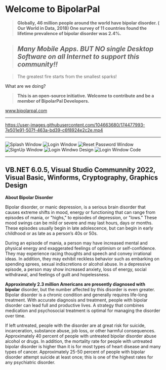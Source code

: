 # Welcome to BipolarPal

> **Globally, 46 million people around the world have bipolar disorder. ( Our World in Data, 2018) One survey of 11 countries found the lifetime prevalence of bipolar disorder was 2.4%.**

> ## ***Many Mobile Apps. BUT NO single Desktop Software on all Internet to support this community!!***

> The greatest fire starts from the smallest sparks!

What are we doing?

> **This is an open-source initiative. Welcome to contribute and be a member of BipolarPal Developers.**


www.bipolarpal.com

--------------------------------------------------------------------------------


https://user-images.githubusercontent.com/104663680/174477993-7e501e91-507f-463a-bd39-c6f8924e2c2e.mp4



--------------------------------------------------------------------------------

![Splash Window](https://www.bipolarpal.com/github/1.jpg)
![Login Window](https://www.bipolarpal.com/github/2.jpg)
![Reset Password Window](https://www.bipolarpal.com/github/3.jpg)
![SignUp Window](https://www.bipolarpal.com/github/4.jpg)
![Login Windwo Design](https://www.bipolarpal.com/github/5.jpg)
![Login Window Code](https://www.bipolarpal.com/github/6.jpg)


--------------------------------------------------------------------------------------------------
VB.NET 6.0.5, Visual Studio Communnity 2022, Visual Basic, Winforms, Cryptography, Graphics Design
--------------------------------------------------------------------------------------------------

**About Bipolar Disorder**

Bipolar disorder, or manic depression, is a serious brain disorder that causes extreme shifts in mood, energy or functioning that can range from episodes of mania, or "highs," to episodes of depression, or "lows." These mood swings can be mild or severe and may last hours, days or months. These episodes usually begin in late adolescence, but can begin in early childhood or as late as a person’s 40s or 50s.

During an episode of mania, a person may have increased mental and physical energy and exaggerated feelings of optimism or self-confidence. They may experience racing thoughts and speech and convey irrational ideas. In addition, they may exhibit reckless behavior such as embarking on spending sprees, sexual indiscretions or alcohol abuse. In a depressive episode, a person may show increased anxiety, loss of energy, social withdrawal, and feelings of guilt and hopelessness.

**Approximately 2.3 million Americans are presently diagnosed with bipolar** disorder, but the number affected by this disorder is even greater. Bipolar disorder is a chronic condition and generally requires life-long treatment. With accurate diagnosis and treatment, people with bipolar disorder can lead full and productive lives. A strategy that combines medication and psychosocial treatment is optimal for managing the disorder over time.

If left untreated, people with the disorder are at great risk for suicide, incarceration, substance abuse, job loss, or other harmful consequences. Approximately 40 percent of people with untreated bipolar disorder abuse alcohol or drugs. In addition, the mortality rate for people with untreated bipolar disorder is higher than it is for most types of heart disease and many types of cancer. Approximately 25-50 percent of people with bipolar disorder attempt suicide at least once; this is one of the highest rates for any psychiatric disorder.


